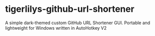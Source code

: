 # tigerlilys-github-url-shortener
A simple dark-themed custom GitHub URL Shortener GUI. Portable and lightweight for Windows written in AutoHotkey V2

